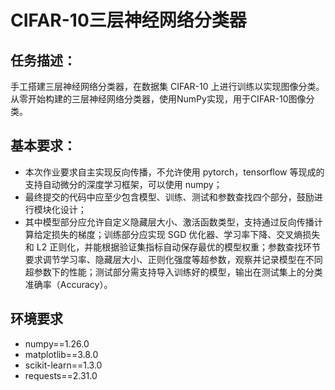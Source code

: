 # CIFAR-10三层神经网络分类器

## 任务描述：
手工搭建三层神经网络分类器，在数据集 CIFAR-10 上进行训练以实现图像分类。从零开始构建的三层神经网络分类器，使用NumPy实现，用于CIFAR-10图像分类。

## 基本要求：
-  本次作业要求自主实现反向传播，不允许使用 pytorch，tensorflow 等现成的支持自动微分的深度学习框架，可以使用 numpy；
-  最终提交的代码中应至少包含模型、训练、测试和参数查找四个部分，鼓励进行模块化设计；
-  其中模型部分应允许自定义隐藏层大小、激活函数类型，支持通过反向传播计算给定损失的梯度；训练部分应实现 SGD 优化器、学习率下降、交叉熵损失和 L2 正则化，并能根据验证集指标自动保存最优的模型权重；参数查找环节要求调节学习率、隐藏层大小、正则化强度等超参数，观察并记录模型在不同超参数下的性能；测试部分需支持导入训练好的模型，输出在测试集上的分类准确率（Accuracy）。

## 环境要求
- numpy==1.26.0
- matplotlib==3.8.0
- scikit-learn==1.3.0
- requests==2.31.0
